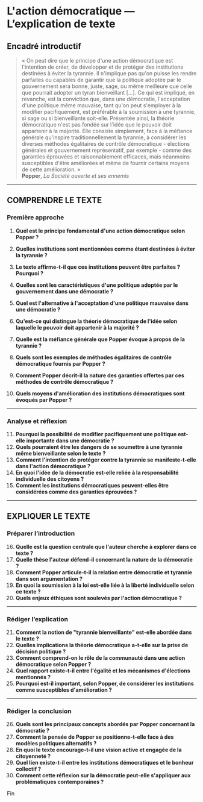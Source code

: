 # L'action démocratique — L’explication de texte

## Encadré introductif
> « On peut dire que le principe d'une action démocratique est l'intention de créer, de développer et de protéger des institutions destinées à éviter la tyrannie. Il n'implique pas qu'on puisse les rendre parfaites ou capables de garantir que la politique adoptée par le gouvernement sera bonne, juste, sage, ou même meilleure que celle que pourrait adopter un tyran bienveillant […]. Ce qui est impliqué, en revanche, est la conviction que, dans une démocratie, l'acceptation d'une politique même mauvaise, tant qu'on peut s'employer à la modifier pacifiquement, est préférable à la soumission à une tyrannie, si sage ou si bienveillante soit-elle. Présentée ainsi, la théorie démocratique n'est pas fondée sur l'idée que le pouvoir doit appartenir à la majorité. Elle consiste simplement, face à la méfiance générale qu'inspire traditionnellement la tyrannie, à considérer les diverses méthodes égalitaires de contrôle démocratique - élections générales et gouvernement représentatif, par exemple - comme des garanties éprouvées et raisonnablement efficaces, mais néanmoins susceptibles d'être améliorées et même de fournir certains moyens de cette amélioration. »  
> **Popper**, *La Société ouverte et ses ennemis*

---

## COMPRENDRE LE TEXTE

### Première approche

1. **Quel est le principe fondamental d'une action démocratique selon Popper ?**  
2. **Quelles institutions sont mentionnées comme étant destinées à éviter la tyrannie ?**  
3. **Le texte affirme-t-il que ces institutions peuvent être parfaites ? Pourquoi ?**  
4. **Quelles sont les caractéristiques d'une politique adoptée par le gouvernement dans une démocratie ?**  
5. **Quel est l'alternative à l'acceptation d'une politique mauvaise dans une démocratie ?**  

6. **Qu'est-ce qui distingue la théorie démocratique de l'idée selon laquelle le pouvoir doit appartenir à la majorité ?**  
7. **Quelle est la méfiance générale que Popper évoque à propos de la tyrannie ?**  
8. **Quels sont les exemples de méthodes égalitaires de contrôle démocratique fournis par Popper ?**  
9. **Comment Popper décrit-il la nature des garanties offertes par ces méthodes de contrôle démocratique ?**  
10. **Quels moyens d'amélioration des institutions démocratiques sont évoqués par Popper ?**  

---

### Analyse et réflexion

11. **Pourquoi la possibilité de modifier pacifiquement une politique est-elle importante dans une démocratie ?**  
12. **Quels pourraient être les dangers de se soumettre à une tyrannie même bienveillante selon le texte ?**  
13. **Comment l'intention de protéger contre la tyrannie se manifeste-t-elle dans l'action démocratique ?**  
14. **En quoi l'idée de la démocratie est-elle reliée à la responsabilité individuelle des citoyens ?**  
15. **Comment les institutions démocratiques peuvent-elles être considérées comme des garanties éprouvées ?**  

---

## EXPLIQUER LE TEXTE

### Préparer l’introduction

16. **Quelle est la question centrale que l'auteur cherche à explorer dans ce texte ?**  
17. **Quelle thèse l'auteur défend-il concernant la nature de la démocratie ?**  
18. **Comment Popper articule-t-il la relation entre démocratie et tyrannie dans son argumentation ?**  
19. **En quoi la soumission à la loi est-elle liée à la liberté individuelle selon ce texte ?**  
20. **Quels enjeux éthiques sont soulevés par l'action démocratique ?**  

---

### Rédiger l’explication

21. **Comment la notion de "tyrannie bienveillante" est-elle abordée dans le texte ?**  
22. **Quelles implications la théorie démocratique a-t-elle sur la prise de décision politique ?**  
23. **Comment comprend-on le rôle de la communauté dans une action démocratique selon Popper ?**  
24. **Quel rapport existe-t-il entre l'égalité et les mécanismes d'élections mentionnés ?**  
25. **Pourquoi est-il important, selon Popper, de considérer les institutions comme susceptibles d'amélioration ?**  

---

### Rédiger la conclusion

26. **Quels sont les principaux concepts abordés par Popper concernant la démocratie ?**  
27. **Comment la pensée de Popper se positionne-t-elle face à des modèles politiques alternatifs ?**  
28. **En quoi le texte encourage-t-il une vision active et engagée de la citoyenneté ?**  
29. **Quel lien existe-t-il entre les institutions démocratiques et le bonheur collectif ?**  
30. **Comment cette réflexion sur la démocratie peut-elle s'appliquer aux problématiques contemporaines ?**  

Fin
